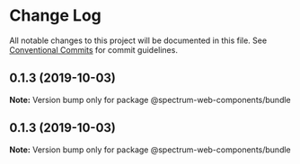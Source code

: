 # Change Log

All notable changes to this project will be documented in this file.
See [Conventional Commits](https://conventionalcommits.org) for commit guidelines.

## 0.1.3 (2019-10-03)

**Note:** Version bump only for package @spectrum-web-components/bundle

## 0.1.3 (2019-10-03)

**Note:** Version bump only for package @spectrum-web-components/bundle
